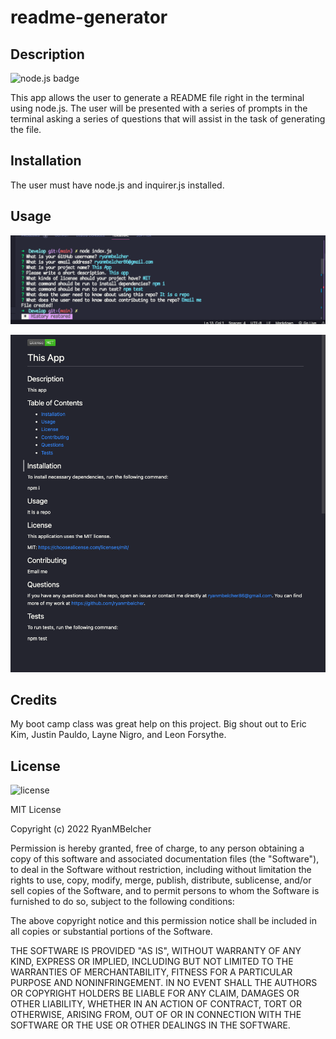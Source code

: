 # readme-generator

## Description 

![node.js badge](https://img.shields.io/badge/-NODE.JS-blue)

This app allows the user to generate a README file right in the terminal using node.js. The user will be presented with a series of prompts in the terminal asking a series of questions that will assist in the task of generating the file. 

## Installation

The user must have node.js and inquirer.js installed. 

## Usage

 ![screenshot of terminal](./images/terminal.png)

 ![screenshot of app](./images/readme.png)

 ## Credits

My boot camp class was great help on this project. Big shout out to Eric Kim, Justin Pauldo, Layne Nigro, and Leon Forsythe.

 ## License

![license](https://img.shields.io/badge/License-MIT-yellowgreen)

 MIT License

Copyright (c) 2022 RyanMBelcher

Permission is hereby granted, free of charge, to any person obtaining a copy
of this software and associated documentation files (the "Software"), to deal
in the Software without restriction, including without limitation the rights
to use, copy, modify, merge, publish, distribute, sublicense, and/or sell
copies of the Software, and to permit persons to whom the Software is
furnished to do so, subject to the following conditions:

The above copyright notice and this permission notice shall be included in all
copies or substantial portions of the Software.

THE SOFTWARE IS PROVIDED "AS IS", WITHOUT WARRANTY OF ANY KIND, EXPRESS OR
IMPLIED, INCLUDING BUT NOT LIMITED TO THE WARRANTIES OF MERCHANTABILITY,
FITNESS FOR A PARTICULAR PURPOSE AND NONINFRINGEMENT. IN NO EVENT SHALL THE
AUTHORS OR COPYRIGHT HOLDERS BE LIABLE FOR ANY CLAIM, DAMAGES OR OTHER
LIABILITY, WHETHER IN AN ACTION OF CONTRACT, TORT OR OTHERWISE, ARISING FROM,
OUT OF OR IN CONNECTION WITH THE SOFTWARE OR THE USE OR OTHER DEALINGS IN THE
SOFTWARE.


